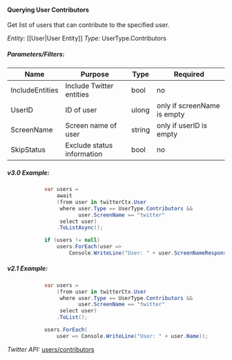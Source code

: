 #### Querying User Contributors

Get list of users that can contribute to the specified user.

*Entity:* [[User|User Entity]]
*Type:* UserType.Contributors

##### Parameters/Filters:

| Name | Purpose | Type | Required |
|------|---------|------|----------|
| IncludeEntities | Include Twitter entities | bool | no |
| UserID | ID of user | ulong | only if screenName is empty |
| ScreenName | Screen name of user | string | only if userID is empty |
| SkipStatus | Exclude status information | bool | no |

##### v3.0 Example:

```c#
            var users =
                await
                (from user in twitterCtx.User
                 where user.Type == UserType.Contributors &&
                       user.ScreenName == "twitter"
                 select user)
                .ToListAsync();

            if (users != null)
                users.ForEach(user => 
                    Console.WriteLine("User: " + user.ScreenNameResponse));
```

##### v2.1 Example:

```c#
            var users =
                (from user in twitterCtx.User
                 where user.Type == UserType.Contributors &&
                       user.ScreenName == "twitter"
                 select user)
                .ToList();

            users.ForEach(
                user => Console.WriteLine("User: " + user.Name));
```

*Twitter API:* [users/contributors](https://developer.twitter.com/en/docs/api-reference-index)